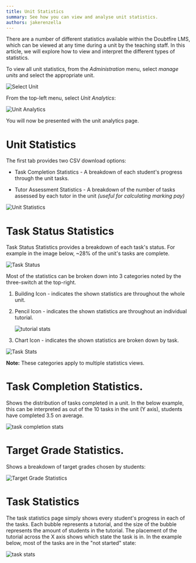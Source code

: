 ```yaml
---
title: Unit Statistics
summary: See how you can view and analyse unit statistics.
authors: jakerenzella
---
```


There are a number of different statistics available within the Doubtfire LMS, which can be viewed at any time during a
unit by the teaching staff. In this article, we will explore how to view and interpret the different types of
statistics.

To view all unit statistics, from the _Administration_ menu, select _manage units_ and select the appropriate unit.

![Select Unit](/guides/unit-statistics/manage-units.png)

From the top-left menu, select _Unit Analytics_:

![Unit Analytics](/guides/unit-statistics/unit-analytics.png)

You will now be presented with the unit analytics page.

# Unit Statistics

The first tab provides two CSV download options:

- Task Completion Statistics - A breakdown of each student's progress through the unit tasks.

- Tutor Assessment Statistics - A breakdown of the number of tasks assessed by each tutor in the unit _(useful for
  calculating marking pay)_

![Unit Statistics](/guides/unit-statistics/unit-statistics.png)

# Task Status Statistics

Task Status Statistics provides a breakdown of each task's status. For example in the image below, ~28% of the unit's
tasks are complete.

![Task Status](/guides/unit-statistics/task-status.png)

Most of the statistics can be broken down into 3 categories noted by the three-switch at the top-right.

1. Building Icon - indicates the shown statistics are throughout the whole unit.

1. Pencil Icon - indicates the shown statistics are throughout an individual tutorial.

   ![tutorial stats](/guides/unit-statistics/switch-view.png)

1. Chart Icon - indicates the shown statistics are broken down by task.

![Task Stats](/guides/unit-statistics/switch-view-2.png)

**Note:** These categories apply to multiple statistics views.

# Task Completion Statistics.

Shows the distribution of tasks completed in a unit. In the below example, this can be interpreted as out of the 10
tasks in the unit (Y axis), students have completed 3.5 on average.

![task completion stats](/guides/unit-statistics/task-completion.png)

# Target Grade Statistics.

Shows a breakdown of target grades chosen by students:

![Target Grade Statistics](/guides/unit-statistics/target-grade.png)

# Task Statistics

The task statistics page simply shows every student's progress in each of the tasks. Each bubble represents a tutorial,
and the size of the bubble represents the amount of students in the tutorial. The placement of the tutorial across the X
axis shows which state the task is in. In the example below, most of the tasks are in the "not started" state:

![task stats](/guides/unit-statistics/task-statistics.png)
